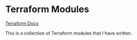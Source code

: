 # Terraform Modules

[Terraform Docs](https://www.terraform.io/docs/index.html)

This is a collection of Terraform modules that I have written.